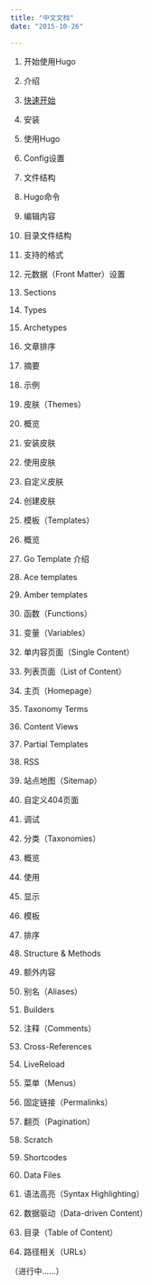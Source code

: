 ```yaml
---
title: "中文文档"
date: "2015-10-26"

---
```


1. 开始使用Hugo

 1. 介绍
 1. [快速开始](/doc/quickstart/)
 1. 安装
 1. 使用Hugo
 1. Config设置
 1. 文件结构

1. Hugo命令

1. 编辑内容

 1. 目录文件结构
 1. 支持的格式
 1. 元数据（Front Matter）设置
 1. Sections
 1. Types
 1. Archetypes
 1. 文章排序
 1. 摘要
 1. 示例

1. 皮肤（Themes）

 1. 概览
 1. 安装皮肤
 1. 使用皮肤
 1. 自定义皮肤
 1. 创建皮肤

1. 模板（Templates）

 1. 概览
 1. Go Template 介绍
 1. Ace templates
 1. Amber templates
 1. 函数（Functions）
 1. 变量（Variables）
 1. 单内容页面（Single Content）
 1. 列表页面（List of Content）
 1. 主页（Homepage）
 1. Taxonomy Terms
 1. Content Views
 1. Partial Templates
 1. RSS
 1. 站点地图（Sitemap）
 1. 自定义404页面
 1. 调试

1. 分类（Taxonomies）

 1. 概览
 1. 使用
 1. 显示
 1. 模板
 1. 排序
 1. Structure & Methods

1. 额外内容

 1. 别名（Aliases）
 1. Builders
 1. 注释（Comments）
 1. Cross-References
 1. LiveReload
 1. 菜单（Menus）
 1. 固定链接（Permalinks）
 1. 翻页（Pagination）
 1. Scratch
 1. Shortcodes
 1. Data Files
 1. 语法高亮（Syntax Highlighting）
 1. 数据驱动（Data-driven Content）
 1. 目录（Table of Content）
 1. 路径相关（URLs）

（进行中……）